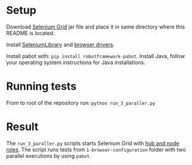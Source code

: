 # Setup
Download [Selenium Grid](https://selenium.dev/downloads/) jar file and place it in same directory
where this README is located.

Install [SeleniumLibrary](https://github.com/robotframework/SeleniumLibrary#installation) and 
[browser drivers](https://github.com/robotframework/SeleniumLibrary#browser-drivers).

Install pabot with: `pip install robotframework-pabot`. Install Java, follow your operating system
instructions for Java installations.

# Running tests
From to root of the repository run: `python run_3_paraller.py`
  
# Result
The `run_3_paraller.py` scripts starts Selenium Grid with 
[hub and node roles](https://selenium.dev/documentation/en/grid/components_of_a_grid/).
The script runs tests from `1-browser-configuration` folder with two parallel executions
by using `pabot`.